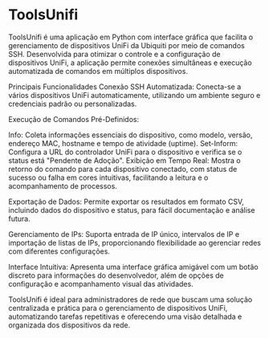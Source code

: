 # ToolsUnifi
ToolsUnifi é uma aplicação em Python com interface gráfica que facilita o gerenciamento de dispositivos UniFi da Ubiquiti por meio de comandos SSH. Desenvolvida para otimizar o controle e a configuração de dispositivos UniFi, a aplicação permite conexões simultâneas e execução automatizada de comandos em múltiplos dispositivos.


Principais Funcionalidades
Conexão SSH Automatizada: Conecta-se a vários dispositivos UniFi automaticamente, utilizando um ambiente seguro e credenciais padrão ou personalizadas.

Execução de Comandos Pré-Definidos:

Info: Coleta informações essenciais do dispositivo, como modelo, versão, endereço MAC, hostname e tempo de atividade (uptime).
Set-Inform: Configura a URL do controlador UniFi para o dispositivo e verifica se o status está "Pendente de Adoção".
Exibição em Tempo Real: Mostra o retorno do comando para cada dispositivo conectado, com status de sucesso ou falha em cores intuitivas, facilitando a leitura e o acompanhamento de processos.

Exportação de Dados: Permite exportar os resultados em formato CSV, incluindo dados do dispositivo e status, para fácil documentação e análise futura.

Gerenciamento de IPs: Suporta entrada de IP único, intervalos de IP e importação de listas de IPs, proporcionando flexibilidade ao gerenciar redes com diferentes configurações.

Interface Intuitiva: Apresenta uma interface gráfica amigável com um botão discreto para informações do desenvolvedor, além de opções de configuração e acompanhamento visual das atividades.

ToolsUnifi é ideal para administradores de rede que buscam uma solução centralizada e prática para o gerenciamento de dispositivos UniFi, automatizando tarefas repetitivas e oferecendo uma visão detalhada e organizada dos dispositivos da rede.
